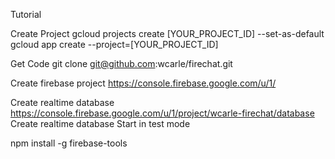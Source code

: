 Tutorial

Create Project
gcloud projects create [YOUR_PROJECT_ID] --set-as-default
gcloud app create --project=[YOUR_PROJECT_ID]

Get Code
git clone git@github.com:wcarle/firechat.git

Create firebase project
https://console.firebase.google.com/u/1/

Create realtime database
https://console.firebase.google.com/u/1/project/wcarle-firechat/database
Create realtime database
Start in test mode


npm install -g firebase-tools